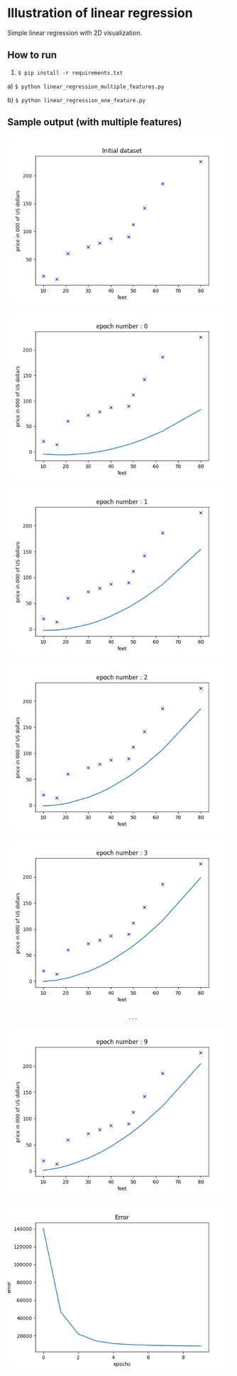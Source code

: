 # Illustration of linear regression

Simple linear regression with 2D visualization.

## How to run

1) `$ pip install -r requirements.txt`

a) `$ python linear_regression_multiple_features.py`

b) `$ python linear_regression_one_feature.py`

## Sample output (with multiple features)

![Show Init Data](sample_output/init_dataset.png)

![Epoch 0](sample_output/epoch_0.png)

![Epoch 1](sample_output/epoch_1.png)

![Epoch 2](sample_output/epoch_2.png)

![Epoch 3](sample_output/epoch_3.png)

                                          ...

![Epoch 9](sample_output/epoch_9.png)

![Error](sample_output/error.png)
